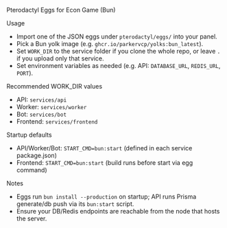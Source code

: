 Pterodactyl Eggs for Econ Game (Bun)

Usage
- Import one of the JSON eggs under `pterodactyl/eggs/` into your panel.
- Pick a Bun yolk image (e.g. `ghcr.io/parkervcp/yolks:bun_latest`).
- Set `WORK_DIR` to the service folder if you clone the whole repo, or leave `.` if you upload only that service.
- Set environment variables as needed (e.g. API: `DATABASE_URL`, `REDIS_URL`, `PORT`).

Recommended WORK_DIR values
- API: `services/api`
- Worker: `services/worker`
- Bot: `services/bot`
- Frontend: `services/frontend`

Startup defaults
- API/Worker/Bot: `START_CMD=bun:start` (defined in each service package.json)
- Frontend: `START_CMD=bun:start` (build runs before start via egg command)

Notes
- Eggs run `bun install --production` on startup; API runs Prisma generate/db push via its `bun:start` script.
- Ensure your DB/Redis endpoints are reachable from the node that hosts the server.
